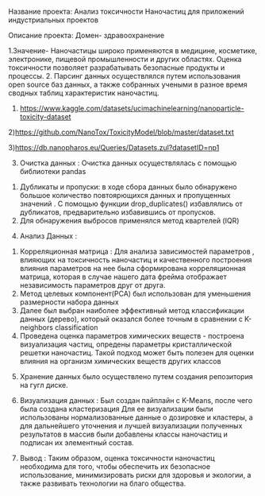 Название проекта: Анализ токсичности Наночастиц для приложений индустриальных проектов

Описание проекта: Домен- здравоохранение

1.Значение- Наночастицы широко применяются в медицине, косметике, электронике, пищевой промышленности и других областях. Оценка токсичности позволяет разрабатывать безопасные продукты и процессы. 
2. Парсинг данных осуществлялся путем использования open source баз данных, а также собранных учеными в разное время сводных таблиц характеристик наночастиц. 

1) https://www.kaggle.com/datasets/ucimachinelearning/nanoparticle-toxicity-dataset

2)https://github.com/NanoTox/ToxicityModel/blob/master/dataset.txt

3)https://db.nanopharos.eu/Queries/Datasets.zul?datasetID=np1

3. Очистка данных : Очистка данных осуществлялась с помощью библиотеки pandas 
1) Дубликаты и пропуски: в ходе сбора данных было обнаружено большое  количество повтоярющихся данных  и пропущенных значений . С помощью функции drop_duplicates() избавлялись от дубликатов, предварительно избавившись от пропусков. 
2) Для обнаружения выбросов применялся метод квартелей (IQR)
4. Анализ Данных : 
1) Корреляционная матрица : Для анализа зависимостей параметров , влияющих на токсичность наночастиц и качественного построения влияния параметров на нее была сформирована корреляционная матрица, которая в случае нашего дата фрейма отображает независимость параметров друг от друга. 
2) Метод целевых компонент(PCA)  был использован для уменьшения размерности набора данных 
3) Далее был выбран наиболее эффективный метод классификации данных (дерево), который оказался более точным в сравнении с K-neighbors classification
4) Проведена оценка параметров химических веществ - построена визуализация частиц, опредены параметры кристаллической решетки наночастиц. Такой подход может быть полезен для оценки влияния на организм химических веществ других классов
5. Хранение данных было осуществлено путем создания репозитория на гугл диске.  
6. Визуализация данных : 
Был создан пайплайн с K-Means, после чего была создана кластеризация 
Для ее визуализации были использованы нормализованные данные о дозировке и кластеры, а для дальнейшего уточнения и лучшей визуализации полученных результатов в массив были добавлены классы наночастиц и подписан их элементный состав. 

7. Вывод : Таким образом, оценка токсичности наночастиц необходима для того, чтобы обеспечить их безопасное использование, минимизировать риски для здоровья и экологии, а также развивать технологии на благо общества.
